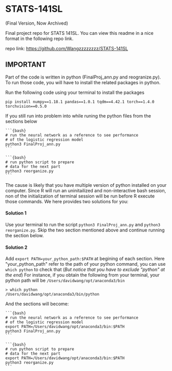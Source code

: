 # STATS-141SL
(Final Version, Now Archived)

Final project repo for STATS 141SL. You can view this readme in a nice format in the following repo link.

repo link: https://github.com/Wangzzzzzzzz/STATS-141SL

## IMPORTANT

Part of the code is written in python (FinalProj_ann.py and reogranize.py). To run those code, you will have to install the related packages in python.

Run the following code using your terminal to install the packages

    pip install numpy==1.18.1 pandas==1.0.1 tqdm==4.42.1 torch==1.4.0 torchvision==0.5.0

If you still run into problem into while runing the python files from the sections below

    ```{bash}
    # run the neural network as a reference to see performance
    # of the logistic regression model
    python3 FinalProj_ann.py
    ```

    ```{bash}
    # run python script to prepare
    # data for the next part
    python3 reorganize.py
    ```

The cause is likely that you have multiple version of python installed on your computer. Since R will run an uninitailized and non-interactive bash session, non of the initialization of terminal session will be run before R execute those commands. We here provides two solutions for you:

#### Solution 1

Use your terminal to run the script `python3 FinalProj_ann.py` and `python3 reorganize.py`. Skip the two section mentioned above and continue running the section below.

#### Solution 2

Add `export PATH=your_python_path:$PATH` at begining of each section. Here "your_python_path" refer to the path of your python command, you can use `which python` to check that (*But notice that you have to exclude "python" at the end*) For instance, if you obtain the following from your terminal, your python path will be `/Users/davidwang/opt/anaconda3/bin`

    > which python
    /Users/davidwang/opt/anaconda3/bin/python

And the sections will become:

    ```{bash}
    # run the neural network as a reference to see performance
    # of the logistic regression model
    export PATH=/Users/davidwang/opt/anaconda3/bin:$PATH
    python3 FinalProj_ann.py
    ```

    ```{bash}
    # run python script to prepare
    # data for the next part
    export PATH=/Users/davidwang/opt/anaconda3/bin:$PATH
    python3 reorganize.py
    ```